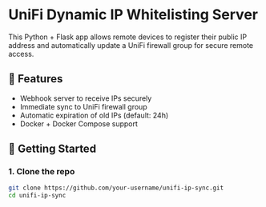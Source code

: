 # UniFi Dynamic IP Whitelisting Server

This Python + Flask app allows remote devices to register their public IP address and automatically update a UniFi firewall group for secure remote access.

## 🔧 Features
- Webhook server to receive IPs securely
- Immediate sync to UniFi firewall group
- Automatic expiration of old IPs (default: 24h)
- Docker + Docker Compose support

## 🚀 Getting Started

### 1. Clone the repo

```bash
git clone https://github.com/your-username/unifi-ip-sync.git
cd unifi-ip-sync
